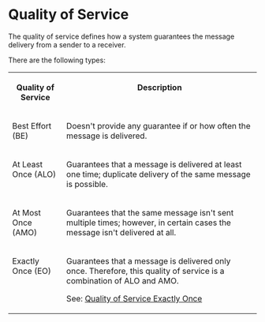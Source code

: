<!-- loio2b9acb2790f64310adcb7db741af4c1f -->

# Quality of Service

The quality of service defines how a system guarantees the message delivery from a sender to a receiver.

There are the following types:


<table>
<tr>
<th valign="top">

Quality of Service



</th>
<th valign="top">

Description



</th>
</tr>
<tr>
<td valign="top">

Best Effort \(BE\)



</td>
<td valign="top">

Doesn't provide any guarantee if or how often the message is delivered.



</td>
</tr>
<tr>
<td valign="top">

At Least Once \(ALO\)



</td>
<td valign="top">

Guarantees that a message is delivered at least one time; duplicate delivery of the same message is possible.



</td>
</tr>
<tr>
<td valign="top">

At Most Once \(AMO\)



</td>
<td valign="top">

Guarantees that the same message isn't sent multiple times; however, in certain cases the message isn't delivered at all.



</td>
</tr>
<tr>
<td valign="top">

Exactly Once \(EO\)



</td>
<td valign="top">

Guarantees that a message is delivered only once. Therefore, this quality of service is a combination of ALO and AMO.

See: [Quality of Service Exactly Once](quality-of-service-exactly-once-f96cf27.md)



</td>
</tr>
</table>

